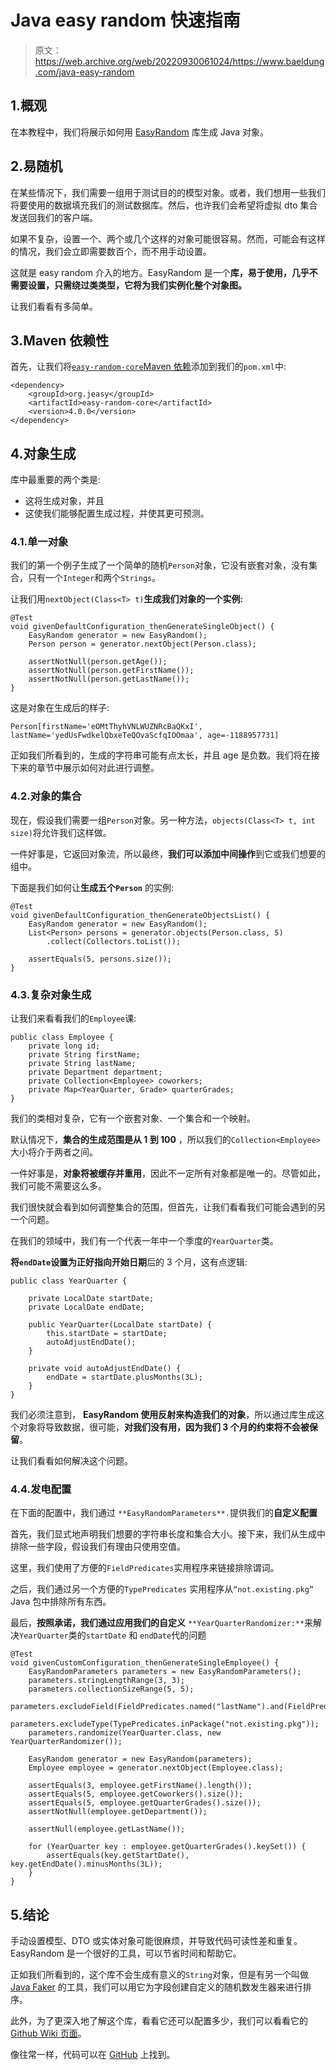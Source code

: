 # Java easy random 快速指南

> 原文：<https://web.archive.org/web/20220930061024/https://www.baeldung.com/java-easy-random>

## 1.概观

在本教程中，我们将展示如何用 [EasyRandom](https://web.archive.org/web/20220628235038/https://github.com/j-easy/easy-random) 库生成 Java 对象。

## 2.易随机

在某些情况下，我们需要一组用于测试目的的模型对象。或者，我们想用一些我们将要使用的数据填充我们的测试数据库。然后，也许我们会希望将虚拟 dto 集合发送回我们的客户端。

如果不复杂，设置一个、两个或几个这样的对象可能很容易。然而，可能会有这样的情况，我们会立即需要数百个，而不用手动设置。

这就是 easy random 介入的地方。EasyRandom 是一个**库，易于使用，几乎不需要设置，只需绕过类类型，它将为我们实例化整个对象图。**

让我们看看有多简单。

## 3.Maven 依赖性

首先，让我们将[`easy-random-core`Maven 依赖](https://web.archive.org/web/20220628235038/https://mvnrepository.com/artifact/org.jeasy/easy-random-core/4.0.0)添加到我们的`pom.xml`中:

```
<dependency>
    <groupId>org.jeasy</groupId>
    <artifactId>easy-random-core</artifactId>
    <version>4.0.0</version>
</dependency>
```

## 4.对象生成

库中最重要的两个类是:

*   这将生成对象，并且
*   这使我们能够配置生成过程，并使其更可预测。

### 4.1.单一对象

我们的第一个例子生成了一个简单的随机`Person`对象，它没有嵌套对象，没有集合，只有一个`Integer`和两个`Strings`。

让我们用`nextObject(Class<T> t)`**生成我们对象的一个实例:**

```
@Test
void givenDefaultConfiguration_thenGenerateSingleObject() {
    EasyRandom generator = new EasyRandom();
    Person person = generator.nextObject(Person.class);

    assertNotNull(person.getAge());
    assertNotNull(person.getFirstName());
    assertNotNull(person.getLastName());
}
```

这是对象在生成后的样子:

```
Person[firstName='eOMtThyhVNLWUZNRcBaQKxI', lastName='yedUsFwdkelQbxeTeQOvaScfqIOOmaa', age=-1188957731]
```

正如我们所看到的，生成的字符串可能有点太长，并且 age 是负数。我们将在接下来的章节中展示如何对此进行调整。

### 4.2.对象的集合

现在，假设我们需要一组`Person`对象。另一种方法，`objects(Class<T> t, int size)`将允许我们这样做。

一件好事是，它返回对象流，所以最终，**我们可以添加中间操作**到它或我们想要的组中。

下面是我们如何让**生成五个`Person`** 的实例:

```
@Test
void givenDefaultConfiguration_thenGenerateObjectsList() {
    EasyRandom generator = new EasyRandom();
    List<Person> persons = generator.objects(Person.class, 5)
        .collect(Collectors.toList());

    assertEquals(5, persons.size());
}
```

### 4.3.复杂对象生成

让我们来看看我们的`Employee`课:

```
public class Employee {
    private long id;
    private String firstName;
    private String lastName;
    private Department department;
    private Collection<Employee> coworkers;
    private Map<YearQuarter, Grade> quarterGrades;
}
```

我们的类相对复杂，它有一个嵌套对象、一个集合和一个映射。

默认情况下，**集合的生成范围是从 1 到 100** ，所以我们的`Collection<Employee>` 大小将介于两者之间。

一件好事是，**对象将被缓存并重用**，因此不一定所有对象都是唯一的。尽管如此，我们可能不需要这么多。

我们很快就会看到如何调整集合的范围，但首先，让我们看看我们可能会遇到的另一个问题。

在我们的领域中，我们有一个代表一年中一个季度的`YearQuarter`类。

**将`endDate`设置为正好指向开始日期**后的 3 个月，这有点逻辑:

```
public class YearQuarter {

    private LocalDate startDate;
    private LocalDate endDate;

    public YearQuarter(LocalDate startDate) {
        this.startDate = startDate;
        autoAdjustEndDate();
    }

    private void autoAdjustEndDate() {
        endDate = startDate.plusMonths(3L);
    }
}
```

我们必须注意到， **EasyRandom 使用反射来构造我们的对象**，所以通过库生成这个对象将导致数据，很可能，**对我们没有用，因为我们 3 个月的约束将不会被保留**。

让我们看看如何解决这个问题。

### 4.4.发电配置

在下面的配置中，我们通过 `**EasyRandomParameters**.`提供我们的**自定义配置**

首先，我们显式地声明我们想要的字符串长度和集合大小。接下来，我们从生成中排除一些字段，假设我们有理由只使用空值。

这里，我们使用了方便的`FieldPredicates`实用程序来链接排除谓词。

之后，我们通过另一个方便的`TypePredicates` 实用程序从`“not.existing.pkg”` Java 包中排除所有东西。

最后，**按照承诺，我们通过应用我们的自定义** `**YearQuarterRandomizer:**`来解决`YearQuarter`类的`startDate` 和 `endDate`代的问题

```
@Test
void givenCustomConfiguration_thenGenerateSingleEmployee() {
    EasyRandomParameters parameters = new EasyRandomParameters();
    parameters.stringLengthRange(3, 3);
    parameters.collectionSizeRange(5, 5);
    parameters.excludeField(FieldPredicates.named("lastName").and(FieldPredicates.inClass(Employee.class)));
    parameters.excludeType(TypePredicates.inPackage("not.existing.pkg"));
    parameters.randomize(YearQuarter.class, new YearQuarterRandomizer());

    EasyRandom generator = new EasyRandom(parameters);
    Employee employee = generator.nextObject(Employee.class);

    assertEquals(3, employee.getFirstName().length());
    assertEquals(5, employee.getCoworkers().size());
    assertEquals(5, employee.getQuarterGrades().size());
    assertNotNull(employee.getDepartment());

    assertNull(employee.getLastName());

    for (YearQuarter key : employee.getQuarterGrades().keySet()) {
        assertEquals(key.getStartDate(), key.getEndDate().minusMonths(3L));
    }
}
```

## 5.结论

手动设置模型、DTO 或实体对象可能很麻烦，并导致代码可读性差和重复。EasyRandom 是一个很好的工具，可以节省时间和帮助它。

正如我们所看到的，这个库不会生成有意义的`String`对象，但是有另一个叫做 [Java Faker](https://web.archive.org/web/20220628235038/https://github.com/DiUS/java-faker) 的工具，我们可以用它为字段创建自定义的随机数发生器来进行排序。

此外，为了更深入地了解这个库，看看它还可以配置多少，我们可以看看它的 [Github Wiki 页面](https://web.archive.org/web/20220628235038/https://github.com/j-easy/easy-random/wiki)。

像往常一样，代码可以在 [GitHub](https://web.archive.org/web/20220628235038/https://github.com/eugenp/tutorials/tree/master/testing-modules/easy-random) 上找到。